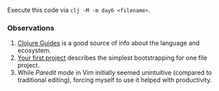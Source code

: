 Execute this code via `clj -M -m day6 <filename>`.

### Observations

1. [Clojure Guides](https://clojure-doc.org/) is a good source of info about the language and
   ecosystem.
2. [Your first
   project](https://clojure-doc.org/articles/tutorials/getting_started_cli/)
   describes the simplest bootstrapping for one file project.
3. While _Paredit mode_ in Vim initially seemed unintuitive (compared to
   traditional editing), forcing myself to use it helped with productivity.
